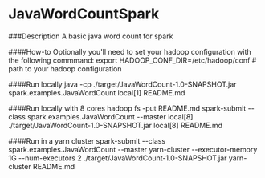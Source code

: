 JavaWordCountSpark
==================


###Description
A basic java word count for spark


####How-to
Optionally you'll need to set your hadoop configuration with the following commmand:
    export HADOOP_CONF_DIR=/etc/hadoop/conf   # path to your hadoop configuration


####Run locally
java -cp ./target/JavaWordCount-1.0-SNAPSHOT.jar spark.examples.JavaWordCount local[1] README.md


####Run locally with 8 cores
hadoop fs -put README.md
spark-submit --class spark.examples.JavaWordCount --master local[8]  ./target/JavaWordCount-1.0-SNAPSHOT.jar local[8] README.md


####Run in a yarn cluster
spark-submit --class spark.examples.JavaWordCount --master yarn-cluster  --executor-memory 1G --num-executors 2 ./target/JavaWordCount-1.0-SNAPSHOT.jar yarn-cluster README.md

